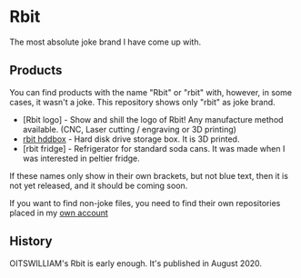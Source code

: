 # Rbit
The most absolute joke brand I have come up with.
## Products

You can find products with the name "Rbit" or "rbit" with, however, in some cases, it wasn't a joke. This repository shows only "rbit" as joke brand.

* [Rbit logo] <!-- (https://github.com/Bunny350/Rbit/Rbit%20logo)--> - Show and shill the logo of Rbit! Any manufacture method available. (CNC, Laser cutting / engraving or 3D printing)
* [rbit hddbox](https://github.com/Bunny350/Rbit/hddbox) - Hard disk drive storage box. It is 3D printed.
* [rbit fridge] <!-- (https://github.com/Bunny350/Rbit/fridge)--> - Refrigerator for standard soda cans. It was made when I was interested in peltier fridge.

If these names only show in their own brackets, but not blue text, then it is not yet released, and it should be coming soon.

If you want to find non-joke files, you need to find their own repositories placed in my [own account](https://github.com/Bunny350)

## History

OITSWILLIAM's Rbit is early enough. It's published in August 2020.
